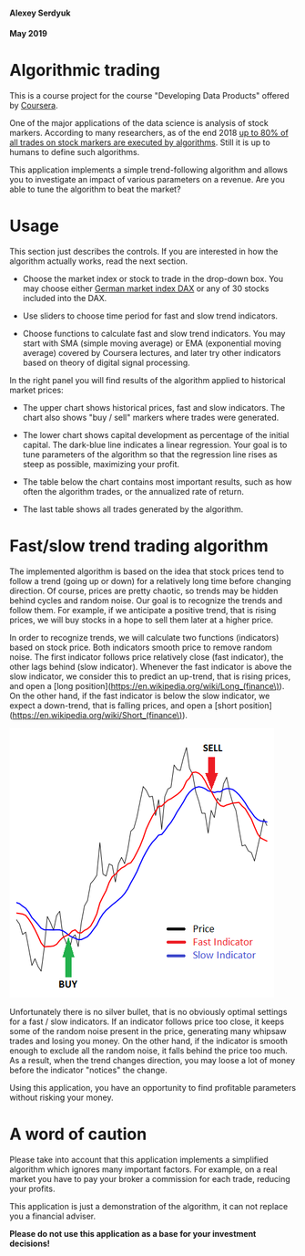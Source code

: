 #### Alexey Serdyuk
#### May 2019

# Algorithmic trading

This is a course project for the course "Developing Data Products" offered by
[Coursera](https://www.coursera.org/learn/data-products).

One of the major applications of the data science is analysis of stock markers.
According to many researchers, as of the end 2018 [up to 80% of all trades on
stock markers are executed by algorithms](https://www.cnbc.com/2018/12/05/sell-offs-could-be-down-to-machines-that-control-80percent-of-us-stocks-fund-manager-says.html). Still it is up to humans
to define such algorithms.

This application implements a simple trend-following algorithm and allows you
to investigate an impact of various parameters on a revenue. Are you able to
tune the algorithm to beat the market?

# Usage

This section just describes the controls. If you are interested in how the
algorithm actually works, read the next section.

* Choose the market index or stock to trade in the drop-down box.
You may choose either [German market index DAX](https://en.wikipedia.org/wiki/DAX)
or any of 30 stocks included into the DAX.

* Use sliders to choose time period for fast and slow trend indicators.

* Choose functions to calculate fast and slow trend indicators. You may start
with SMA (simple moving average) or EMA (exponential moving average) covered by
Coursera lectures, and later try other indicators based on theory of digital
signal processing.

In the right panel you will find results of the algorithm applied to historical
market prices:

* The upper chart shows historical prices, fast and slow indicators. The chart
also shows "buy / sell" markers where trades were generated.

* The lower chart shows capital development as percentage of the initial capital.
The dark-blue line indicates a linear regression. Your goal is to tune parameters
of the algorithm so that the regression line rises as steep as possible, maximizing
your profit.

* The table below the chart contains most important results, such as how often
the algorithm trades, or the annualized rate of return.

* The last table shows all trades generated by the algorithm.

# Fast/slow trend trading algorithm

The implemented algorithm is based on the idea that stock prices tend to follow
a trend (going up or down) for a relatively long time before changing direction.
Of course, prices are pretty chaotic, so trends may be hidden behind cycles and
random noise. Our goal is to recognize the trends and follow them. For example,
if we anticipate a positive trend, that is rising prices, we will buy stocks
in a hope to sell them later at a higher price.

In order to recognize trends, we will calculate two functions (indicators) based
on stock price. Both indicators smooth price to remove random noise. The first
indicator follows price relatively close (fast indicator), the other lags behind
(slow indicator). Whenever the fast indicator is above the slow indicator, we
consider this to predict an up-trend, that is rising prices, and open a
[long position](https://en.wikipedia.org/wiki/Long_(finance\)). On the other
hand, if the fast indicator is below the slow indicator, we expect a down-trend,
that is falling prices, and open a [short position](https://en.wikipedia.org/wiki/Short_(finance\)).

![Example of fast/slow indicator](buy-sell-example.png)

Unfortunately there is no silver bullet, that is no obviously optimal settings
for a fast / slow indicators. If an indicator follows price too close, it keeps
some of the random noise present in the price, generating many whipsaw trades
and losing you money. On the other hand, if the indicator is smooth enough to
exclude all the random noise, it falls behind the price too much. As a result,
when the trend changes direction, you may loose a lot of money before the
indicator "notices" the change.

Using this application, you have an opportunity to find profitable parameters
without risking your money.

# A word of caution

Please take into account that this application implements a simplified algorithm
which ignores many important factors. For example, on a real market you have to
pay your broker a commission for each trade, reducing your profits.

This application is just a demonstration of the algorithm, it can not replace
you a financial adviser.

**Please do not use this application as a base for your investment decisions!**

